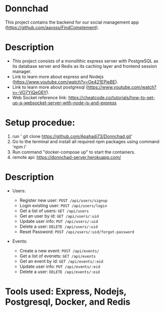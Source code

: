 # Donnchad

This project contains the backend for our social management app (https://github.com/aavsss/FindComplement).

# Description

-   This project consists of a monolithic express server with PostgreSQL as its database server and Redis as its caching layer and frontend session manager.
-   Link to learn more about express and Nodejs (https://www.youtube.com/watch?v=Oe421EPjeBE).
-   Link to learn more about postgresql (https://www.youtube.com/watch?v=-VO7YjQeG6Y).
-   Web Socket reference link: https://cheatcode.co/tutorials/how-to-set-up-a-websocket-server-with-node-js-and-express

# Setup procedue:

1. run ' git clone https://github.com/Apahadi73/Donnchad.git'
2. Go to the terminal and install all required npm packages using command 'npm i'
3. Run command "docker-compose up" to start the containers.
4. remote api: https://donnchad-server.herokuapp.com/

# Description

-   Users:

    -   Register new user: `POST /api/users/signup`
    -   Login existing user: `POST /api/users/login`
    -   Get a list of users: `GET /api/users`
    -   Get an user by id: `GET /api/users/:uid`
    -   Update user info: `PUT /api/users/:uid`
    -   Delete a user: `DELETE /api/users/:uid`
    -   Reset Password: `POST /api/users/:uid/forgot-password`

-   Events:

    -   Create a new event: `POST /api/events/`
    -   Get a list of evenets: `GET /api/events`
    -   Get an event by id: `GET /api/events/:eid`
    -   Update user info: `PUT /api/events/:eid`
    -   Delete a user: `DELETE /api/events/:eid`

# Tools used: Express, Nodejs, Postgresql, Docker, and Redis
